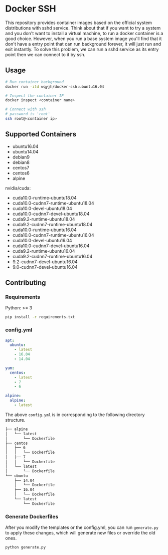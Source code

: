 # Docker SSH

This repository provides container images based on the official system distributions
with sshd service.
Think about that if you want to try a system and you don't want to install a virtual
machine, to run a docker container is a good choice.
However, when you run a base system image you'll find that it don't have a entry point
that can run background forever, it will just run and exit instantly.
To solve this problem, we can run a sshd service as its entry point
then we can connect to it by ssh.


## Usage

```bash
# Run container background
docker run -itd wqyjh/docker-ssh:ubuntu16.04

# Inspect the container IP
docker inspect <container name>

# Connect with ssh
# password is 'root'
ssh root@<container ip>
```


## Supported Containers

- ubuntu16.04
- ubuntu14.04
- debian9
- debian8
- centos7
- centos6
- alpine

nvidia/cuda:
- cuda10.0-runtime-ubuntu18.04
- cuda10.0-cudnn7-runtime-ubuntu18.04
- cuda10.0-devel-ubuntu18.04
- cuda10.0-cudnn7-devel-ubuntu18.04
- cuda9.2-runtime-ubuntu18.04
- cuda9.2-cudnn7-runtime-ubuntu18.04
- cuda10.0-runtime-ubuntu16.04
- cuda10.0-cudnn7-runtime-ubuntu16.04
- cuda10.0-devel-ubuntu16.04
- cuda10.0-cudnn7-devel-ubuntu16.04
- cuda9.2-runtime-ubuntu16.04
- cuda9.2-cudnn7-runtime-ubuntu16.04
- 9.2-cudnn7-devel-ubuntu16.04
- 9.0-cudnn7-devel-ubuntu16.04


## Contributing

### Requirements

Python: >= 3

```bash
pip install -r requirements.txt
```

### config.yml

```yaml
apt:
  ubuntu:
    - latest
    - 16.04
    - 14.04

yum:
  centos:
    - latest
    - 7
    - 6

alpine:
  alpine:
    - latest
```

The above `config.yml` is in corresponding to the following directory structure.

```bash
├── alpine
│   └── latest
│       └── Dockerfile
├── centos
│   ├── 6
│   │   └── Dockerfile
│   ├── 7
│   │   └── Dockerfile
│   └── latest
│       └── Dockerfile
└── ubuntu
    ├── 14.04
    │   └── Dockerfile
    ├── 16.04
    │   └── Dockerfile
    └── latest
        └── Dockerfile
```

### Generate Dockerfiles

After you modify the templates or the config.yml, you can run `generate.py` to apply these changes, 
which will generate new files or override the old ones.

```bash
python generate.py
```